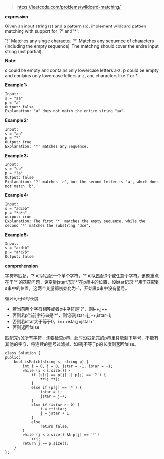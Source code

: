 >https://leetcode.com/problems/wildcard-matching/

**expression**

Given an input string (s) and a pattern (p), implement wildcard pattern matching with support for '?' and '*'.

'?' Matches any single character.
'*' Matches any sequence of characters (including the empty sequence).
The matching should cover the entire input string (not partial).

**Note:**

s could be empty and contains only lowercase letters a-z.
p could be empty and contains only lowercase letters a-z, and characters like ? or *.

**Example 1:**

    Input:
    s = "aa"
    p = "a"
    Output: false
    Explanation: "a" does not match the entire string "aa".

**Example 2:**

    Input:
    s = "aa"
    p = "*"
    Output: true
    Explanation: '*' matches any sequence.

**Example 3:**

    Input:
    s = "cb"
    p = "?a"
    Output: false
    Explanation: '?' matches 'c', but the second letter is 'a', which does not match 'b'.

**Example 4:**

    Input:
    s = "adceb"
    p = "*a*b"
    Output: true
    Explanation: The first '*' matches the empty sequence, while the second '*' matches the substring "dce".

**Example 5:**

    Input:
    s = "acdcb"
    p = "a*c?b"
    Output: false
    
**comprehension**

字符串匹配，'?'可以匹配一个单个字符，'\*'可以匹配0个或任意个字符。该题重点在于'\*'的匹配问题，设变量jstar记录'\*'在p串中的位置，设istar记录'\*'用于匹配到s串中的位置，这两个变量都初始化为-1，开始设p串中没有星号。

循环i小于s的长度
- 若当前两个字符相等或者p中字符是'?'，则i++,j++
- 否则若p当前字符串是'\*'，则记录jstar=j,j++,istar=i;
- 否则若istar大于等于0，i=++istar,j=jstar+1
- 否则返回false

匹配完s的所有字符，还要检查p串，此时没匹配完的p串里只能剩下星号，不能有其他的字符，将连续的星号过滤掉，如果j不等于p的长度则返回false。

```
class Solution {
public:
    bool isMatch(string s, string p) {
        int i = 0, j = 0, jstar = -1, istar = -1;
	    while (i < s.size()) {
		    if (s[i] == p[j] || p[j] == '?') {
			    ++i; ++j;
		    }
		    else if (p[j] == '*') {
		    	istar = i;
		    	jstar = j++;
		    }
		    else if (istar >= 0) {
		    	i = ++istar;
		    	j = jstar + 1;
		    }
		    else
		    	return false;
	    }   
	    while (j < p.size() && p[j] == '*')
	    	++j;
	    return j == p.size();
    }
};
```

